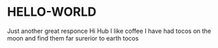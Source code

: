 # HELLO-WORLD
Just another great responce
Hi Hub I like coffee
I have had tocos on the moon and find them far surerior to earth tocos

